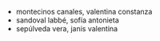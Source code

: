 * montecinos canales, valentina constanza
* sandoval labbé, sofía antonieta
* sepúlveda vera, janis valentina